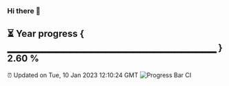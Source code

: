 ### Hi there 👋
⏳ Year progress { ▁▁▁▁▁▁▁▁▁▁▁▁▁▁▁▁▁▁▁▁▁▁▁▁▁▁▁▁▁▁ } 2.60 %
---
⏰ Updated on Tue, 10 Jan 2023 12:10:24 GMT
![Progress Bar CI](https://github.com/Moyi321/Moyi321/workflows/Progress%20Bar%20CI/badge.svg)
